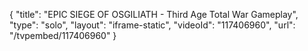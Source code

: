 {
    "title": "EPIC SIEGE OF OSGILIATH - Third Age Total War Gameplay",
    "type": "solo",
    "layout": "iframe-static",
    "videoId": "117406960",
    "url": "\/tvpembed\/117406960"
}